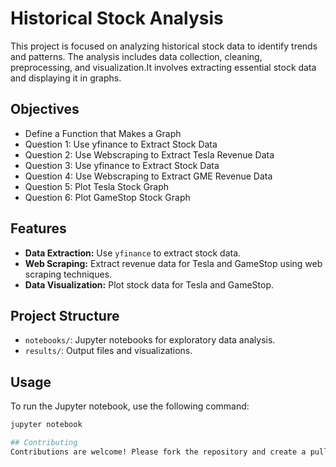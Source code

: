 # Historical Stock Analysis

This project is focused on analyzing historical stock data to identify trends and patterns. The analysis includes data collection, cleaning, preprocessing, and visualization.It involves extracting essential stock data and displaying it in graphs. 


## Objectives
- Define a Function that Makes a Graph
- Question 1: Use yfinance to Extract Stock Data
- Question 2: Use Webscraping to Extract Tesla Revenue Data
- Question 3: Use yfinance to Extract Stock Data
- Question 4: Use Webscraping to Extract GME Revenue Data
- Question 5: Plot Tesla Stock Graph
- Question 6: Plot GameStop Stock Graph


## Features
- **Data Extraction:** Use `yfinance` to extract stock data.
- **Web Scraping:** Extract revenue data for Tesla and GameStop using web scraping techniques.
- **Data Visualization:** Plot stock data for Tesla and GameStop.


## Project Structure
- `notebooks/`: Jupyter notebooks for exploratory data analysis.
- `results/`: Output files and visualizations.

## Usage
To run the Jupyter notebook, use the following command:
```bash
jupyter notebook

## Contributing
Contributions are welcome! Please fork the repository and create a pull request with your changes.